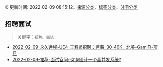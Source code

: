 :alarm_clock: 更新时间: 2022-02-09 08:15:12。[来源分类](../README.md)、[标签分类](../TAGS.md)、[时间分类](../TIMELINE.md)

## 招聘面试


> 关键字：`招聘`、`面试`



- [2022-02-09-永久远程-UE4-工程师招聘：月薪-30-40K，北美-GamiFi-项目](https://www.v2ex.com/t/832705) 
- [2022-02-09-推荐-面试官问:-如何设计一个高并发系统?](https://toutiao.io/k/7hrrplb) 